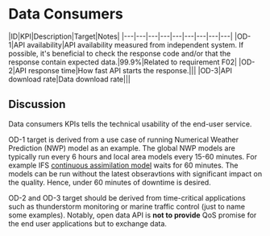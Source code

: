 # Data Consumers

|ID|KPI|Description|Target|Notes|
|---|---|---|---|---|---|---|---|---|
|OD-1|API availability|API availability measured from independent system. If possible, it's beneficial to check the response code and/or that the response contain expected data.|99.9%|Related to requirement F02|
|OD-2|API response time|How fast API starts the response.|||
|OD-3|API download rate|Data download rate|||


## Discussion

Data consumers KPIs tells the technical usability of the end-user service. 

OD-1 target is derived from a use case of running Numerical Weather Prediction (NWP) model as 
an example. The global NWP models are typically run every 6 hours and local area models every 15-60 minutes. 
For example IFS [continuous assimilation model](https://www.ecmwf.int/en/newsletter/158/meteorology/continuous-data-assimilation-ifs) waits for 60 minutes. 
The models can be run without the latest obseravtions with significant impact on the quality. Hence, under 60 minutes of downtime is desired.

OD-2 and OD-3 target should be derived from time-critical applications such as thunderstorm monitoring or marine traffic control (just to name some examples). Notably, open data API is **not to provide** QoS promise for the end user applications but to exchange data. 
